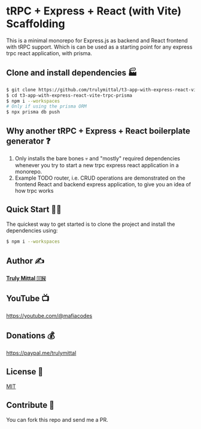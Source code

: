 # tRPC + Express + React (with Vite) Scaffolding

This is a minimal monorepo for Express.js as backend and React frontend with tRPC support. Which is can be used as a starting point for any express trpc react application, with prisma.

## Clone and install dependencies 🏭

```bash
$ git clone https://github.com/trulymittal/t3-app-with-express-react-vite-trpc-prisma.git
$ cd t3-app-with-express-react-vite-trpc-prisma
$ npm i --workspaces
# Only if using the prisma ORM
$ npx prisma db push
```

## Why another tRPC + Express + React boilerplate generator ❓

1. Only installs the bare bones 💀 and "mostly" required dependencies whenever you try to start a new trpc express react application in a monorepo.
2. Example TODO router, i.e. CRUD operations are demonstrated on the frontend React and backend express application, to give you an idea of how trpc works

## Quick Start 🏃‍♂️

The quickest way to get started is to clone the project and install the dependencies using:

```bash
$ npm i --workspaces
```

## Author ✍️

[**Truly Mittal 🇮🇳**](https://trulymittal.com)

## YouTube 📺

https://youtube.com/@mafiacodes

## Donations 💰

https://paypal.me/trulymittal

## License 🎫

[MIT](LICENSE)

## Contribute 🤝

You can fork this repo and send me a PR.
